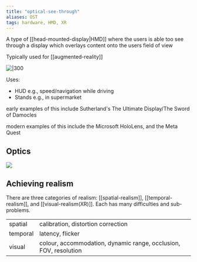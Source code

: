 ```yaml
---
title: "optical-see-through"
aliases: OST
tags: hardware, HMD, XR
---
```


A type of [[head-mounted-display|HMD]] where the users is able too see through a display which overlays content onto the users field of view 

Typically used for [[augmented-reality]]

![|300](https://i.imgur.com/8bogniZ.png)

Uses:
- HUD e.g., speed/navigation while driving
- Stands e.g., in supermarket

early examples of this include Sutherland's The Ultimate Display/The Sword of Damocles

modern examples of this include the Microsoft HoloLens, and the Meta Quest

## Optics
![](https://i.imgur.com/H478mex.png)

## Achieving realism
There are three categories of realism: [[spatial-realism]], [[temporal-realism]], and [[visual-realism(XR)]]. Each has many difficulties and sub-problems. 

|          |                                                                 |
| -------- | --------------------------------------------------------------- |
| spatial  | calibration, distortion correction                              |
| temporal | latency, flicker                                               |
| visual   | colour, accommodation, dynamic range, occlusion, FOV, resolution |




